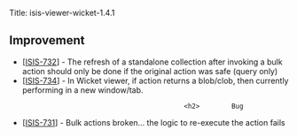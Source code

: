 Title: isis-viewer-wicket-1.4.1
                           

<h2>        Improvement
</h2>
<ul>
<li>[<a href='https://issues.apache.org/jira/browse/ISIS-732'>ISIS-732</a>] -         The refresh of a standalone collection after invoking a bulk action should only be done if the original action was safe (query only)
</li>
<li>[<a href='https://issues.apache.org/jira/browse/ISIS-734'>ISIS-734</a>] -         In Wicket viewer, if action returns a blob/clob, then currently performing in a new window/tab.
</li>
</ul>
                                                
                                                <h2>        Bug
</h2>
<ul>
<li>[<a href='https://issues.apache.org/jira/browse/ISIS-731'>ISIS-731</a>] -         Bulk actions broken... the logic to re-execute the action fails
</li>
</ul>
                
